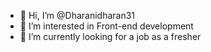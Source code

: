 - 👋 Hi, I’m @Dharanidharan31
- 👀 I’m interested in Front-end development
- 🌱 I’m currently looking for a job as a fresher

<!---
Dharanidharan31/Dharanidharan31 is a ✨ special ✨ repository because its `README.md` (this file) appears on your GitHub profile.
You can click the Preview link to take a look at your changes.
--->
